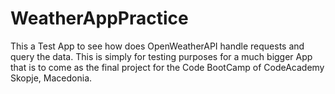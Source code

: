 # WeatherAppPractice
This a Test App to see how does OpenWeatherAPI handle requests and query the data.
This is simply for testing purposes for a much bigger App that is to come as the final project
for the Code BootCamp of CodeAcademy Skopje, Macedonia.
